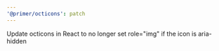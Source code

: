 ```yaml
---
'@primer/octicons': patch
---
```


Update octicons in React to no longer set role="img" if the icon is aria-hidden
